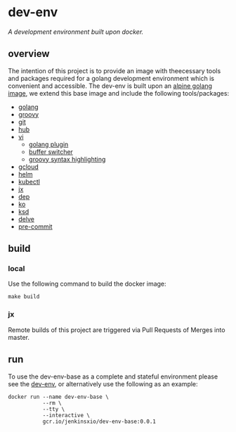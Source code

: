 # dev-env
_A development environment built upon docker._

## overview
The intention of this project is to provide an image with theecessary tools and packages required for a golang development environment which is convenient and accessible. The dev-env is built upon an [alpine golang image](https://hub.docker.com/_/golang), we extend this base image and include the following tools/packages:
- [golang](https://golang.org/)
- [groovy](http://groovy-lang.org/)
- [git](https://git-scm.com/)
- [hub](https://github.com/github/hub)
- [vi](https://www.vim.org/)
  - [golang plugin](https://github.com/fatih/vim-go)
  - [buffer switcher](https://github.com/manniwood/vim-buf)
  - [groovy syntax highlighting](https://github.com/vim-scripts/groovy.vim)
- [gcloud](https://cloud.google.com/sdk/gcloud/)
- [helm](https://helm.sh/)
- [kubectl](https://kubernetes.io/docs/tasks/tools/install-kubectl/)
- [jx](https://github.com/jenkins-x/jx)
- [dep](https://github.com/golang/dep)
- [ko](https://github.com/google/go-containerregistry/tree/master/cmd/ko)
- [ksd](https://github.com/mfuentesg/ksd)
- [delve](https://github.com/go-delve/delve)
- [pre-commit](https://pre-commit.com/)

## build
### local
Use the following command to build the docker image:
```
make build
```
### jx
Remote builds of this project are triggered via Pull Requests of Merges into master.

## run
To use the dev-env-base as a complete and stateful environment please see the [dev-env](https://github.com/jenkins-x/dev-env), or alternatively use the following as an example:
```
docker run --name dev-env-base \
           --rm \
           --tty \
           --interactive \
           gcr.io/jenkinsxio/dev-env-base:0.0.1
```
